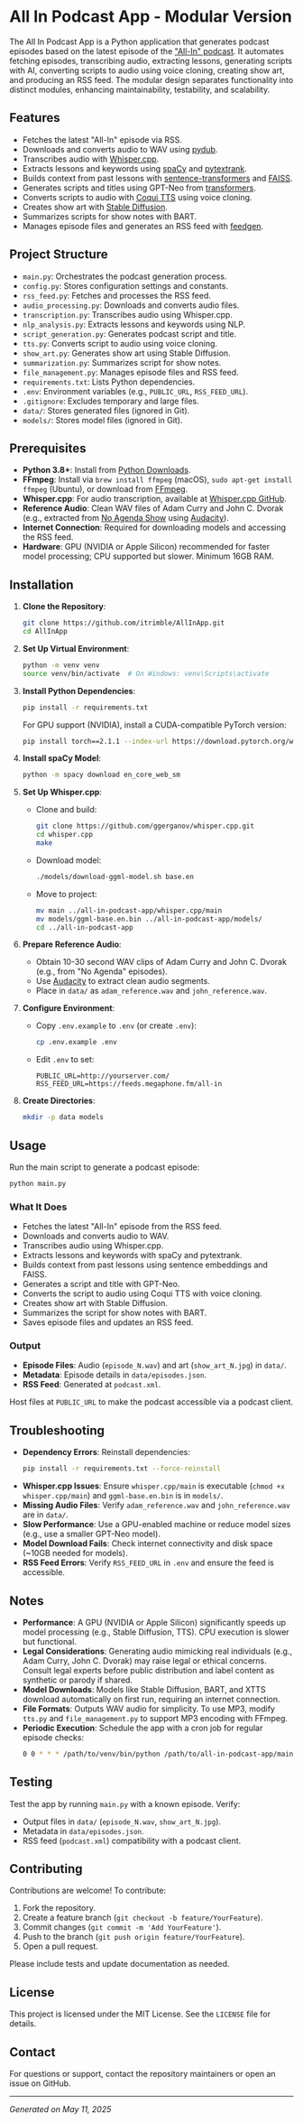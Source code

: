 # All In Podcast App - Modular Version

The All In Podcast App is a Python application that generates podcast episodes based on the latest episode of the ["All-In" podcast](https://feeds.megaphone.fm/all-in). It automates fetching episodes, transcribing audio, extracting lessons, generating scripts with AI, converting scripts to audio using voice cloning, creating show art, and producing an RSS feed. The modular design separates functionality into distinct modules, enhancing maintainability, testability, and scalability.

## Features

- Fetches the latest "All-In" episode via RSS.
- Downloads and converts audio to WAV using [pydub](https://github.com/jiaaro/pydub).
- Transcribes audio with [Whisper.cpp](https://github.com/ggerganov/whisper.cpp).
- Extracts lessons and keywords using [spaCy](https://spacy.io/) and [pytextrank](https://github.com/DerwenAI/pytextrank).
- Builds context from past lessons with [sentence-transformers](https://www.sbert.net/) and [FAISS](https://github.com/facebookresearch/faiss).
- Generates scripts and titles using GPT-Neo from [transformers](https://huggingface.co/docs/transformers/index).
- Converts scripts to audio with [Coqui TTS](https://coqui.ai/docs/) using voice cloning.
- Creates show art with [Stable Diffusion](https://huggingface.co/CompVis/stable-diffusion-v1-4).
- Summarizes scripts for show notes with BART.
- Manages episode files and generates an RSS feed with [feedgen](https://github.com/lkiesow/python-feedgen).

## Project Structure

- `main.py`: Orchestrates the podcast generation process.
- `config.py`: Stores configuration settings and constants.
- `rss_feed.py`: Fetches and processes the RSS feed.
- `audio_processing.py`: Downloads and converts audio files.
- `transcription.py`: Transcribes audio using Whisper.cpp.
- `nlp_analysis.py`: Extracts lessons and keywords using NLP.
- `script_generation.py`: Generates podcast script and title.
- `tts.py`: Converts script to audio using voice cloning.
- `show_art.py`: Generates show art using Stable Diffusion.
- `summarization.py`: Summarizes script for show notes.
- `file_management.py`: Manages episode files and RSS feed.
- `requirements.txt`: Lists Python dependencies.
- `.env`: Environment variables (e.g., `PUBLIC_URL`, `RSS_FEED_URL`).
- `.gitignore`: Excludes temporary and large files.
- `data/`: Stores generated files (ignored in Git).
- `models/`: Stores model files (ignored in Git).

## Prerequisites

- **Python 3.8+**: Install from [Python Downloads](https://www.python.org/downloads/).
- **FFmpeg**: Install via `brew install ffmpeg` (macOS), `sudo apt-get install ffmpeg` (Ubuntu), or download from [FFmpeg](https://ffmpeg.org/download.html).
- **Whisper.cpp**: For audio transcription, available at [Whisper.cpp GitHub](https://github.com/ggerganov/whisper.cpp).
- **Reference Audio**: Clean WAV files of Adam Curry and John C. Dvorak (e.g., extracted from [No Agenda Show](https://www.noagendashow.net/) using [Audacity](https://www.audacityteam.org/)).
- **Internet Connection**: Required for downloading models and accessing the RSS feed.
- **Hardware**: GPU (NVIDIA or Apple Silicon) recommended for faster model processing; CPU supported but slower. Minimum 16GB RAM.

## Installation

1. **Clone the Repository**:
   ```bash
   git clone https://github.com/itrimble/AllInApp.git
   cd AllInApp
   ```

2. **Set Up Virtual Environment**:
   ```bash
   python -m venv venv
   source venv/bin/activate  # On Windows: venv\Scripts\activate
   ```

3. **Install Python Dependencies**:
   ```bash
   pip install -r requirements.txt
   ```
   For GPU support (NVIDIA), install a CUDA-compatible PyTorch version:
   ```bash
   pip install torch==2.1.1 --index-url https://download.pytorch.org/whl/cu121
   ```

4. **Install spaCy Model**:
   ```bash
   python -m spacy download en_core_web_sm
   ```

5. **Set Up Whisper.cpp**:
   - Clone and build:
     ```bash
     git clone https://github.com/ggerganov/whisper.cpp.git
     cd whisper.cpp
     make
     ```
   - Download model:
     ```bash
     ./models/download-ggml-model.sh base.en
     ```
   - Move to project:
     ```bash
     mv main ../all-in-podcast-app/whisper.cpp/main
     mv models/ggml-base.en.bin ../all-in-podcast-app/models/
     cd ../all-in-podcast-app
     ```

6. **Prepare Reference Audio**:
   - Obtain 10-30 second WAV clips of Adam Curry and John C. Dvorak (e.g., from "No Agenda" episodes).
   - Use [Audacity](https://www.audacityteam.org/) to extract clean audio segments.
   - Place in `data/` as `adam_reference.wav` and `john_reference.wav`.

7. **Configure Environment**:
   - Copy `.env.example` to `.env` (or create `.env`):
     ```bash
     cp .env.example .env
     ```
   - Edit `.env` to set:
     ```
     PUBLIC_URL=http://yourserver.com/
     RSS_FEED_URL=https://feeds.megaphone.fm/all-in
     ```

8. **Create Directories**:
   ```bash
   mkdir -p data models
   ```

## Usage

Run the main script to generate a podcast episode:
```bash
python main.py
```

### What It Does

- Fetches the latest "All-In" episode from the RSS feed.
- Downloads and converts audio to WAV.
- Transcribes audio using Whisper.cpp.
- Extracts lessons and keywords with spaCy and pytextrank.
- Builds context from past lessons using sentence embeddings and FAISS.
- Generates a script and title with GPT-Neo.
- Converts the script to audio using Coqui TTS with voice cloning.
- Creates show art with Stable Diffusion.
- Summarizes the script for show notes with BART.
- Saves episode files and updates an RSS feed.

### Output

- **Episode Files**: Audio (`episode_N.wav`) and art (`show_art_N.jpg`) in `data/`.
- **Metadata**: Episode details in `data/episodes.json`.
- **RSS Feed**: Generated at `podcast.xml`.

Host files at `PUBLIC_URL` to make the podcast accessible via a podcast client.

## Troubleshooting

- **Dependency Errors**: Reinstall dependencies:
  ```bash
  pip install -r requirements.txt --force-reinstall
  ```
- **Whisper.cpp Issues**: Ensure `whisper.cpp/main` is executable (`chmod +x whisper.cpp/main`) and `ggml-base.en.bin` is in `models/`.
- **Missing Audio Files**: Verify `adam_reference.wav` and `john_reference.wav` are in `data/`.
- **Slow Performance**: Use a GPU-enabled machine or reduce model sizes (e.g., use a smaller GPT-Neo model).
- **Model Download Fails**: Check internet connectivity and disk space (~10GB needed for models).
- **RSS Feed Errors**: Verify `RSS_FEED_URL` in `.env` and ensure the feed is accessible.

## Notes

- **Performance**: A GPU (NVIDIA or Apple Silicon) significantly speeds up model processing (e.g., Stable Diffusion, TTS). CPU execution is slower but functional.
- **Legal Considerations**: Generating audio mimicking real individuals (e.g., Adam Curry, John C. Dvorak) may raise legal or ethical concerns. Consult legal experts before public distribution and label content as synthetic or parody if shared.
- **Model Downloads**: Models like Stable Diffusion, BART, and XTTS download automatically on first run, requiring an internet connection.
- **File Formats**: Outputs WAV audio for simplicity. To use MP3, modify `tts.py` and `file_management.py` to support MP3 encoding with FFmpeg.
- **Periodic Execution**: Schedule the app with a cron job for regular episode checks:
  ```bash
  0 0 * * * /path/to/venv/bin/python /path/to/all-in-podcast-app/main.py
  ```

## Testing

Test the app by running `main.py` with a known episode. Verify:
- Output files in `data/` (`episode_N.wav`, `show_art_N.jpg`).
- Metadata in `data/episodes.json`.
- RSS feed (`podcast.xml`) compatibility with a podcast client.

## Contributing

Contributions are welcome! To contribute:
1. Fork the repository.
2. Create a feature branch (`git checkout -b feature/YourFeature`).
3. Commit changes (`git commit -m 'Add YourFeature'`).
4. Push to the branch (`git push origin feature/YourFeature`).
5. Open a pull request.

Please include tests and update documentation as needed.

## License

This project is licensed under the MIT License. See the `LICENSE` file for details.

## Contact

For questions or support, contact the repository maintainers or open an issue on GitHub.

---

*Generated on May 11, 2025*

